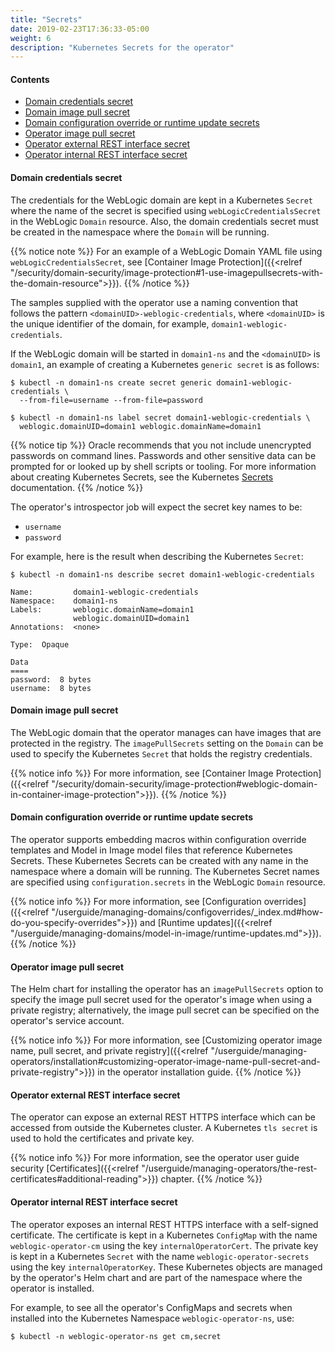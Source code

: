 ```yaml
---
title: "Secrets"
date: 2019-02-23T17:36:33-05:00
weight: 6
description: "Kubernetes Secrets for the operator"
---
```


#### Contents
* [Domain credentials secret](#domain-credentials-secret)
* [Domain image pull secret](#domain-image-pull-secret)
* [Domain configuration override or runtime update secrets](#operator-configuration-override-or-runtime-update-secrets)
* [Operator image pull secret](#operator-image-pull-secret)
* [Operator external REST interface secret](#operator-external-rest-interface-secret)
* [Operator internal REST interface secret](#operator-internal-rest-interface-secret)

#### Domain credentials secret

The credentials for the WebLogic domain are kept in a Kubernetes `Secret` where the name of
the secret is specified using `webLogicCredentialsSecret` in the WebLogic `Domain` resource.
Also, the domain credentials secret must be created in the namespace where the `Domain` will be running.

{{% notice note %}}
For an example of a WebLogic Domain YAML file using `webLogicCredentialsSecret`,
see [Container Image Protection]({{<relref "/security/domain-security/image-protection#1-use-imagepullsecrets-with-the-domain-resource">}}).
{{% /notice %}}

The samples supplied with the operator use a naming convention that follows
the pattern `<domainUID>-weblogic-credentials`, where `<domainUID>` is
the unique identifier of the domain, for example, `domain1-weblogic-credentials`.

If the WebLogic domain will be started in `domain1-ns` and the `<domainUID>` is `domain1`,
an example of creating a Kubernetes `generic secret` is as follows:

```shell
$ kubectl -n domain1-ns create secret generic domain1-weblogic-credentials \
  --from-file=username --from-file=password
```
```shell
$ kubectl -n domain1-ns label secret domain1-weblogic-credentials \
  weblogic.domainUID=domain1 weblogic.domainName=domain1
```

{{% notice tip %}}
Oracle recommends that you not include unencrypted passwords on command lines.
Passwords and other sensitive data can be prompted for or looked up by shell scripts or
tooling. For more information about creating Kubernetes Secrets, see the Kubernetes
[Secrets](https://kubernetes.io/docs/concepts/configuration/secret/#creating-your-own-secrets)
documentation.
{{% /notice %}}

The operator's introspector job will expect the secret key names to be:

- `username`
- `password`

For example, here is the result when describing the Kubernetes `Secret`:
```shell
$ kubectl -n domain1-ns describe secret domain1-weblogic-credentials
```
```
Name:         domain1-weblogic-credentials
Namespace:    domain1-ns
Labels:       weblogic.domainName=domain1
              weblogic.domainUID=domain1
Annotations:  <none>

Type:  Opaque

Data
====
password:  8 bytes
username:  8 bytes
```

#### Domain image pull secret

The WebLogic domain that the operator manages can have images that are protected
in the registry. The `imagePullSecrets` setting on the `Domain` can be used to specify the
Kubernetes `Secret` that holds the registry credentials.

{{% notice info %}}
For more information, see [Container Image Protection]({{<relref "/security/domain-security/image-protection#weblogic-domain-in-container-image-protection">}}).
{{% /notice %}}

#### Domain configuration override or runtime update secrets

The operator supports embedding macros within configuration override templates
and Model in Image model files that reference Kubernetes Secrets.
These Kubernetes Secrets can be created with any name in the
namespace where a domain will be running. The Kubernetes Secret names are
specified using `configuration.secrets` in the WebLogic `Domain` resource.

{{% notice info %}}
For more information, see
[Configuration overrides]({{<relref "/userguide/managing-domains/configoverrides/_index.md#how-do-you-specify-overrides">}})
and
[Runtime updates]({{<relref "/userguide/managing-domains/model-in-image/runtime-updates.md">}}).
{{% /notice %}}

#### Operator image pull secret

The Helm chart for installing the operator has an `imagePullSecrets` option to specify the
image pull secret used for the operator's image when using a private registry;
alternatively, the image pull secret can be specified on the operator's service account.

{{% notice info %}}
For more information, see
[Customizing operator image name, pull secret, and private registry]({{<relref "/userguide/managing-operators/installation#customizing-operator-image-name-pull-secret-and-private-registry">}})
in the operator installation guide.
{{% /notice %}}

#### Operator external REST interface secret

The operator can expose an external REST HTTPS interface which can be
accessed from outside the Kubernetes cluster. A Kubernetes `tls secret`
is used to hold the certificates and private key.

{{% notice info %}}
For more information, see the operator user guide security [Certificates]({{<relref "/userguide/managing-operators/the-rest-certificates#additional-reading">}}) chapter.
{{% /notice %}}

#### Operator internal REST interface secret

The operator exposes an internal REST HTTPS interface with a self-signed certificate.
The certificate is kept in a Kubernetes `ConfigMap` with the name `weblogic-operator-cm` using the key `internalOperatorCert`.
The private key is kept in a Kubernetes `Secret` with the name `weblogic-operator-secrets` using the key `internalOperatorKey`.
These Kubernetes objects are managed by the operator's Helm chart and are part of the
namespace where the operator is installed.

For example, to see all the operator's ConfigMaps and secrets when installed into
the Kubernetes Namespace `weblogic-operator-ns`, use:
```shell
$ kubectl -n weblogic-operator-ns get cm,secret
```
